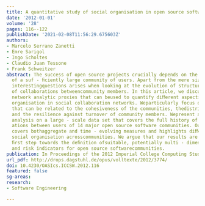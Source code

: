 ```yaml
---
title: A quantitative study of social organisation in open source software communities
date: '2012-01-01'
volume: '28'
pages: 116--122
publishDate: '2021-02-08T11:56:29.675603Z'
authors:
- Marcelo Serrano Zanetti
- Emre Sarigol
- Ingo Scholtes
- Claudio Juan Tessone
- Frank Schweitzer
abstract: The success of open source projects crucially depends on the voluntary contributions
  of a suf - ﬁciently large community of users. Apart from the mere size of the community,
  interestingquestions arises when looking at the evolution of structural features
  of collaborations betweencommunity members. In this article, we discuss several
  network analytic proxies that can beused to quantify diﬀerent aspects of the social
  organisation in social collaboration networks. Weparticularly focus on measures
  that can be related to the cohesiveness of the communities, thedistribution of responsibilities
  and the resilience against turnover of community members. Wepresent a comparative
  analysis on a large - scale data set that covers the full history of collabor -
  ations between users of 14 major open source software communities. Our analysis
  covers bothaggregate and time - evolving measures and highlights diﬀerences in the
  social organisation acrosscommunities. We argue that our results are a promising
  ﬁrst step towards the deﬁnition ofsuitable, potentially multi - dimensional, resilience
  and risk indicators for open source softwarecommunities.
publication: In Proceedings of the 2012 Imperial College Computing Student Workshop
url_pdf: http://drops.dagstuhl.de/opus/volltexte/2012/3774/
doi: 10.4230/OASIcs.ICCSW.2012.116
featured: false
sg-areas:
research: 
- Software Engineering

---
```

